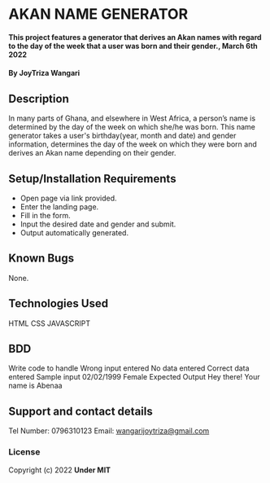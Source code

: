 # AKAN NAME GENERATOR
#### This project features a generator that derives an Akan names with regard to the day of the week that a user was born and their gender., March 6th 2022
#### By **JoyTriza Wangari**
## Description
In many parts of Ghana, and elsewhere in West Africa, a person’s name is determined by the day of the week on which she/he was born.
This name generator takes a user's birthday(year, month and date) and gender information, determines the day of the week on which they were born and derives an Akan name depending on their gender.
## Setup/Installation Requirements
* Open page via link provided.
* Enter the landing page.
* Fill in the form.
* Input the desired date and gender and submit. 
* Output automatically generated.
## Known Bugs
None.
## Technologies Used
HTML
CSS
JAVASCRIPT
## BDD
Write code to handle
Wrong input entered
No data entered
Correct data entered
Sample input
02/02/1999 Female
Expected Output
Hey there! Your name is Abenaa
## Support and contact details
Tel Number: 0796310123
Email: wangarijoytriza@gmail.com
### License
Copyright (c) 2022 **Under MIT**